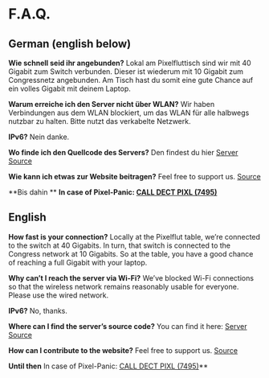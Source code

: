 # F.A.Q.

## **German (english below)**

**Wie schnell seid ihr angebunden?**
Lokal am Pixelfluttisch sind wir mit 40 Gigabit zum Switch verbunden. Dieser ist wiederum mit 10 Gigabit zum Congressnetz angebunden.
Am Tisch hast du somit eine gute Chance auf ein volles Gigabit mit deinem Laptop.

**Warum erreiche ich den Server nicht über WLAN?**
Wir haben Verbindungen aus dem WLAN blockiert, um das WLAN für alle halbwegs nutzbar zu halten. Bitte nutzt das verkabelte Netzwerk.

**IPv6?**
Nein danke.

**Wo finde ich den Quellcode des Servers?**
Den findest du hier [Server Source](https://github.com/bits0rcerer/wellenbrecher)

**Wie kann ich etwas zur Website beitragen?**
Feel free to support us. [Source](https://github.com/HellMar/c3pixelflut-web)

**Bis dahin **
**In case of Pixel-Panic: [CALL DECT PIXL \(7495\)](tel:7495)**


## **English**

**How fast is your connection?**
Locally at the Pixelflut table, we’re connected to the switch at 40 Gigabits. In turn, that switch is connected to the Congress network at 10 Gigabits.
So at the table, you have a good chance of reaching a full Gigabit with your laptop.

**Why can’t I reach the server via Wi-Fi?**
We’ve blocked Wi-Fi connections so that the wireless network remains reasonably usable for everyone. Please use the wired network.

**IPv6?**
No, thanks.

**Where can I find the server’s source code?**
You can find it here: [Server Source](https://github.com/bits0rcerer/wellenbrecher)

**How can I contribute to the website?**
Feel free to support us. [Source](https://github.com/HellMar/c3pixelflut-web)

**Until then**
In case of Pixel-Panic: [CALL DECT PIXL \(7495\)](tel:7495)**
